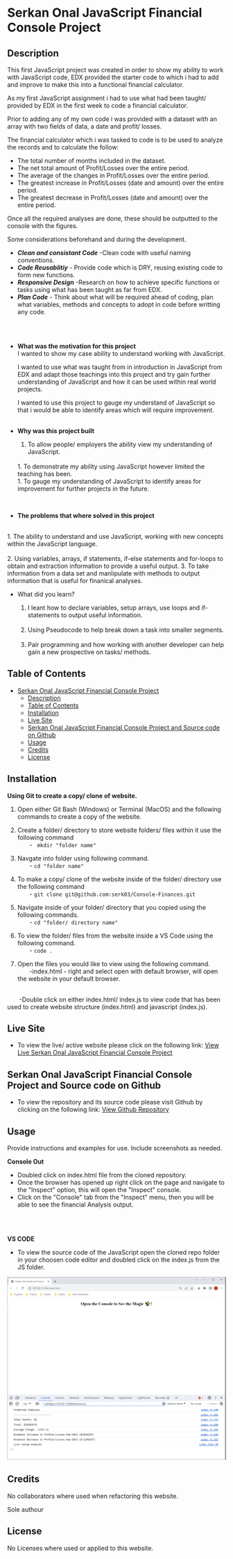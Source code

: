 # Serkan Onal JavaScript Financial Console Project

## Description

This first JavaScript project was created in order to show my ability to work with JavaScript code, EDX provided the starter code to which i had to add and improve to make this into a functional financial calculator.

As my first JavaScript assignment i had to use what had been taught/ provided by EDX in the first week to code a financial calculator.

Prior to adding any of my own code i was provided with a dataset with an array with two fields of data, a date and profit/ losses.

The financial calculator which i was tasked to code is to be used to analyze the records and to calculate the follow:

- The total number of months included in the dataset.
- The net total amount of Profit/Losses over the entire period.
- The average of the changes in Profit/Losses over the entire period.
- The greatest increase in Profit/Losses (date and amount) over the entire period.
- The greatest decrease in Profit/Losses (date and amount) over the entire period.

Once all the required analyses are done, these should be outputted to the console with the figures.


 Some considerations beforehand and during the development. 

- ***Clean and consistant Code*** -Clean code with useful naming conventions.
- ***Code Reusablitiy*** - Provide code which is DRY, reusing existing code to form new functions.
- ***Responsive Design*** -Research on how to achieve specific functions or tasks using what has been taught as far from EDX.
- ***Plan Code*** - Think about what will be required ahead of coding, plan what variables, methods and concepts to adopt in code before writting any code.
<br>
<br>

- **What was the motivation for this project**
  <br> 
  I wanted to show my case ability to understand working with JavaScript.

  I wanted to use what was taught from in introduction in JavaScript from EDX and adapt those teachings into this project and try gain further understanding of JavaScript and how it can be used within real world projects.

  I wanted to use this project to gauge my understand of JavaScript so that i would be able to identify areas which will require improvement.
  <br>
  <br>
- **Why was this project built**
  &nbsp;&nbsp;&nbsp;&nbsp;&nbsp;&nbsp;
  1. To allow people/ employers the ability view my understanding of JavaScript.
  <br>
  1. To demonstrate my ability using JavaScript however limited the teaching has been.
  <br>
  1. To gauge my understanding of JavaScript to identify areas for improvement for further projects in the future.
<br>

- **The problems that where solved in this project**
<br>
 1. The ability to understand and use JavaScript, working with new concepts within the JavaScript language.<br><br>
 2. Using variables, arrays, if statements, if-else statements and for-loops to obtain and extraction information to provide a useful output.
 3. To take information from a data set and manlipulate with methods to output information that is useful for finanical analyses.


- What did you learn?<br>
  
  1. I leant how to declare variables, setup arrays, use loops and if-statements to output useful information.
  <br><br>
  1. Using Pseudocode to help break down a task into smaller segments.
  <br><br>
  1. Pair programming and how working with another developer can help gain a new prospective on tasks/ methods.
  
## Table of Contents


- [Serkan Onal JavaScript Financial Console Project](#serkan-onal-javascript-financial-console-project)
  - [Description](#description)
  - [Table of Contents](#table-of-contents)
  - [Installation](#installation)
  - [Live Site](#live-site)
  - [Serkan Onal JavaScript Financial Console Project and Source code on Github](#serkan-onal-javascript-financial-console-project-and-source-code-on-github)
  - [Usage](#usage)
  - [Credits](#credits)
  - [License](#license)

## Installation



**Using Git to create a copy/ clone of website.**


1. Open either Git Bash (Windows) or Terminal (MacOS) and the following commands to create a copy of the website.
   
2. Create a folder/ directory to store website folders/ files within it use the following command<br>
  &nbsp;&nbsp;&nbsp;&nbsp;&nbsp;&nbsp; -
 ` mkdir "folder name"`<br>

1.  Navgate into folder using following command.<br>
  &nbsp;&nbsp;&nbsp;&nbsp;&nbsp;&nbsp; -
  `cd "folder name"`<br>

1. To make a copy/ clone of the website inside of the folder/ directory use the following command<br>
  &nbsp;&nbsp;&nbsp;&nbsp;&nbsp;&nbsp; -
  `git clone git@github.com:serk03/Console-Finances.git`
  
1. Navigate inside of your folder/ directory that you copied using the following commands.<br>
&nbsp;&nbsp;&nbsp;&nbsp;&nbsp;&nbsp; -
  `cd "folder/ directory name"`

1. To view the folder/ files from the website inside a VS Code using the following command.<br>
&nbsp;&nbsp;&nbsp;&nbsp;&nbsp;&nbsp; -
  `code .`

1. Open the files you would like to view using the following command.<br>
&nbsp;&nbsp;&nbsp;&nbsp;&nbsp;&nbsp; 
  -index.html - right and select open with default browser, will open the website in your default browser.
  <br>
&nbsp;&nbsp;&nbsp;&nbsp;&nbsp;&nbsp; 
 -Double click on either index.html/ index.js to view code that has been used to create website structure (index.html) and javascript (index.js).

<br>

## Live Site
- To view the live/ active website please click on the following link: [View Live Serkan Onal JavaScript Financial Console Project](https://serk03.github.io/Console-Finances/)

## Serkan Onal JavaScript Financial Console Project and Source code on Github
- To view the repository and its source code please visit Github by clicking on the following link: [View Github Repository](https://github.com/serk03/Console-Finances)


## Usage

Provide instructions and examples for use. Include screenshots as needed.

**Console Out**
  - Doubled click on index.html file from the cloned repository.
  - Once the browser has opened up right click on the page and navigate to the "Inspect" option, this will open the "Inspect" console.
  - Click on the "Console" tab  from the "Inspect" menu, then you will be able to see the financial Analysis output.
<br>
&nbsp;&nbsp;&nbsp;&nbsp;&nbsp;&nbsp; 

**VS CODE**
- To view the source code of the JavaScript open the cloned repo folder in your choosen code editor and doubled click on the index.js from the JS folder.



![alt text](./assets/images/Serkan-Onal-JS-Finanical-Console.PNG)

## Credits

No collaborators where used when refactoring this website.

Sole authour


## License

No Licenses where used or applied to this website.

